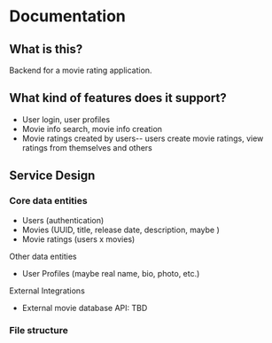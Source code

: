 # Documentation

<!-- Temporary home for system design and API documentation -->

## What is this?
Backend for a movie rating application.

## What kind of features does it support?
- User login, user profiles
- Movie info search, movie info creation
- Movie ratings created by users-- users create movie ratings, view ratings from themselves and others

## Service Design

<!-- TODO: Diagram -->

### Core data entities
- Users (authentication)
- Movies (UUID, title, release date, description, maybe )
- Movie ratings (users x movies)

Other data entities
- User Profiles (maybe real name, bio, photo, etc.)

External Integrations
- External movie database API: TBD

### File structure
<!-- TODO -->



